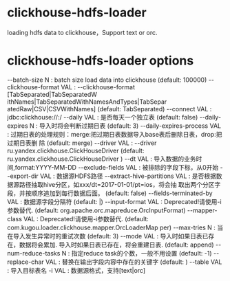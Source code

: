 # clickhouse-hdfs-loader
loading hdfs data to clickhouse，Support text or orc.
# clickhouse-hdfs-loader options
 --batch-size N                : batch size load data into clickhouse (default:
                                 100000)
 --clickhouse-format VAL       : --clickhouse-format [TabSeparated|TabSeparatedW
                                 ithNames|TabSeparatedWithNamesAndTypes|TabSepar
                                 atedRaw|CSV|CSVWithNames] (default:
                                 TabSeparated)
 --connect VAL                 : jdbc:clickhouse://<host>:<port>/<database>
 --daily VAL                   : 是否每天一个独立表 (default: false)
 --daily-expires N             : 导入时将会判断过期日表 (default: 3)
 --daily-expires-process VAL   : 过期日表的处理规则：merge:把过期日表数据导入base表后删除日表，drop:把过期日表删
                                 除 (default: merge)
 --driver VAL                  : --driver ru.yandex.clickhouse.ClickHouseDriver
                                 (default: ru.yandex.clickhouse.ClickHouseDriver
                                 )
 --dt VAL                      : 导入数据的业务时间,format:YYYY-MM-DD
 --exclude-fields VAL          : 被排除的字段下标，从0开始
 --export-dir VAL              : 数据源HDFS路径
 --extract-hive-partitions VAL : 是否根据数据源路径抽取hive分区，如xxx/dt=2017-01-01/pt=ios，将会抽
                                 取出两个分区字段，并按顺序追加到每行数据后面。 (default: false)
 --fields-terminated-by VAL    : 数据源字段分隔符 (default: |)
 --input-format VAL            : Deprecated!请使用-i参数替代.  (default:
                                 org.apache.orc.mapreduce.OrcInputFormat)
 --mapper-class VAL            : Deprecated!请使用-i参数替代.  (default:
                                 com.kugou.loader.clickhouse.mapper.OrcLoaderMap
                                 per)
 --max-tries N                 : 当在导入发生异常时的重试次数 (default: 3)
 --mode VAL                    : <append> 导入时如果日表已存在，数据将会累加.
                                 <drop> 导入时如果日表已存在，将会重建日表. (default: append)
 --num-reduce-tasks N          : 指定reduce task的个数，一般不用设置 (default: -1)
 --replace-char VAL            : 替换在输出字段内容中存在的关键字 (default:  )
 --table VAL                   : 导入目标表名
 -i VAL                        : 数据源格式，支持[text|orc]
